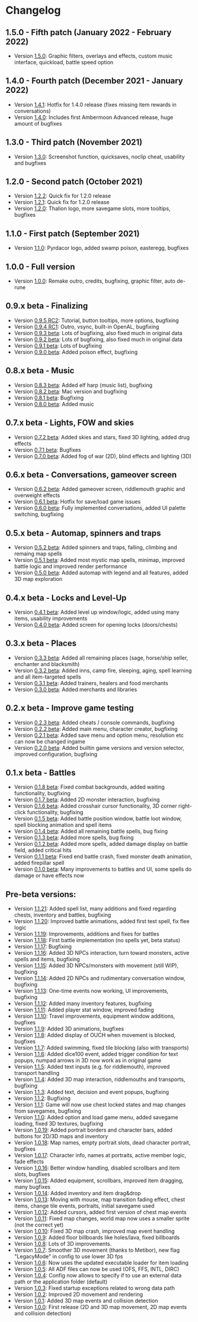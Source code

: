 # Changelog

## 1.5.0 - Fifth patch (January 2022 - February 2022)

- Version [1.5.0](https://github.com/Pyrdacor/Ambermoon.net/releases/tag/v1.5.0): Graphic filters, overlays and effects, custom music interface, quickload, battle speed option


## 1.4.0 - Fourth patch (December 2021 - January 2022)

- Version [1.4.1](https://github.com/Pyrdacor/Ambermoon.net/releases/tag/v1.4.1): Hotfix for 1.4.0 release (fixes missing item rewards in conversations)
- Version [1.4.0](https://github.com/Pyrdacor/Ambermoon.net/releases/tag/v1.4.0): Includes first Ambermoon Advanced release, huge amount of bugfixes


## 1.3.0 - Third patch (November 2021)

- Version [1.3.0](https://github.com/Pyrdacor/Ambermoon.net/releases/tag/v1.3.0): Screenshot function, quicksaves, noclip cheat, usability and bugfixes

## 1.2.0 - Second patch (October 2021)

- Version [1.2.2](https://github.com/Pyrdacor/Ambermoon.net/releases/tag/v1.2.2): Quick fix for 1.2.0 release
- Version [1.2.1](https://github.com/Pyrdacor/Ambermoon.net/releases/tag/v1.2.1): Quick fix for 1.2.0 release
- Version [1.2.0](https://github.com/Pyrdacor/Ambermoon.net/releases/tag/v1.2.0): Thalion logo, more savegame slots, more tooltips, bugfixes

## 1.1.0 - First patch (September 2021)

- Version [1.1.0](https://github.com/Pyrdacor/Ambermoon.net/releases/tag/v1.1.0): Pyrdacor logo, added swamp poison, easteregg, bugfixes

## 1.0.0 - Full version

- Version [1.0.0](https://github.com/Pyrdacor/Ambermoon.net/releases/tag/v1.0.0): Remake outro, credits, bugfixing, graphic filter, auto de-rune

## 0.9.x beta - Finalizing
- Version [0.9.5 RC2](https://github.com/Pyrdacor/Ambermoon.net/releases/tag/v0.9.5rc2): Tutorial, button tooltips, more options, bugfixing
- Version [0.9.4 RC1](https://github.com/Pyrdacor/Ambermoon.net/releases/tag/v0.9.4rc1): Outro, vsync, built-in OpenAL, bugfixing
- Version [0.9.3 beta](https://github.com/Pyrdacor/Ambermoon.net/releases/tag/v0.9.3beta): Lots of bugfixing, also fixed much in original data
- Version [0.9.2 beta](https://github.com/Pyrdacor/Ambermoon.net/releases/tag/v0.9.2beta): Lots of bugfixing, also fixed much in original data
- Version [0.9.1 beta](https://github.com/Pyrdacor/Ambermoon.net/releases/tag/v0.9.1beta): Lots of bugfixing
- Version [0.9.0 beta](https://github.com/Pyrdacor/Ambermoon.net/releases/tag/v0.9.0beta): Added poison effect, bugfixing

## 0.8.x beta - Music
- Version [0.8.3 beta](https://github.com/Pyrdacor/Ambermoon.net/releases/tag/v0.8.3beta): Added elf harp (music list), bugfixing
- Version [0.8.2 beta](https://github.com/Pyrdacor/Ambermoon.net/releases/tag/v0.8.2beta): Mac version and bugfixing
- Version [0.8.1 beta](https://github.com/Pyrdacor/Ambermoon.net/releases/tag/v0.8.1beta): Bugfixing
- Version [0.8.0 beta](https://github.com/Pyrdacor/Ambermoon.net/releases/tag/v0.8.0beta): Added music

## 0.7.x beta - Lights, FOW and skies
- Version [0.7.2 beta](https://github.com/Pyrdacor/Ambermoon.net/releases/tag/v0.7.2beta): Added skies and stars, fixed 3D lighting, added drug effects
- Version [0.7.1 beta](https://github.com/Pyrdacor/Ambermoon.net/releases/tag/v0.7.1beta): Bugfixes
- Version [0.7.0 beta](https://github.com/Pyrdacor/Ambermoon.net/releases/tag/v0.7.0beta): Added fog of war (2D), blind effects and lighting (3D)

## 0.6.x beta - Conversations, gameover screen
- Version [0.6.2 beta](https://github.com/Pyrdacor/Ambermoon.net/releases/tag/v0.6.2beta): Added gameover screen, riddlemouth graphic and overweight effects
- Version [0.6.1 beta](https://github.com/Pyrdacor/Ambermoon.net/releases/tag/v0.6.1beta): Hotfix for save/load game issues
- Version [0.6.0 beta](https://github.com/Pyrdacor/Ambermoon.net/releases/tag/v0.6.0beta): Fully implemented conversations, added UI palette switching, bugfixing

## 0.5.x beta - Automap, spinners and traps
- Version [0.5.2 beta](https://github.com/Pyrdacor/Ambermoon.net/releases/tag/v0.5.2beta): Added spinners and traps, falling, climbing and remaing map spells
- Version [0.5.1 beta](https://github.com/Pyrdacor/Ambermoon.net/releases/tag/v0.5.1beta): Added most mystic map spells, minimap, improved battle logic and improved render performance
- Version [0.5.0 beta](https://github.com/Pyrdacor/Ambermoon.net/releases/tag/v0.5.0beta): Added automap with legend and all features, added 3D map exploration

## 0.4.x beta - Locks and Level-Up
- Version [0.4.1 beta](https://github.com/Pyrdacor/Ambermoon.net/releases/tag/v0.4.1beta): Added level up window/logic, added using many items, usability improvements
- Version [0.4.0 beta](https://github.com/Pyrdacor/Ambermoon.net/releases/tag/v0.4.0beta): Added screen for opening locks (doors/chests)

## 0.3.x beta - Places
- Version [0.3.3 beta](https://github.com/Pyrdacor/Ambermoon.net/releases/tag/v0.3.3beta): Added all remaining places (sage, horse/ship seller, enchanter and blacksmith)
- Version [0.3.2 beta](https://github.com/Pyrdacor/Ambermoon.net/releases/tag/v0.3.2beta): Added inns, camp fire, sleeping, aging, spell learning and all item-targeted spells
- Version [0.3.1 beta](https://github.com/Pyrdacor/Ambermoon.net/releases/tag/v0.3.1beta): Added trainers, healers and food merchants
- Version [0.3.0 beta](https://github.com/Pyrdacor/Ambermoon.net/releases/tag/v0.3.0beta): Added merchants and libraries

## 0.2.x beta - Improve game testing
- Version [0.2.3 beta](https://github.com/Pyrdacor/Ambermoon.net/releases/tag/v0.2.3beta): Added cheats / console commands, bugfixing
- Version [0.2.2 beta](https://github.com/Pyrdacor/Ambermoon.net/releases/tag/v0.2.2beta): Added main menu, character creator, bugfixing
- Version [0.2.1 beta](https://github.com/Pyrdacor/Ambermoon.net/releases/tag/v0.2.1beta): Added save menu and option menu, resolution etc can now be changed ingame
- Version [0.2.0 beta](https://github.com/Pyrdacor/Ambermoon.net/releases/tag/v0.2.0beta): Added builtin game versions and version selector, improved configuration, bugfixing

## 0.1.x beta - Battles
- Version [0.1.8 beta](https://github.com/Pyrdacor/Ambermoon.net/releases/tag/v0.1.8beta): Fixed combat backgrounds, added waiting functionality, bugfixing
- Version [0.1.7 beta](https://github.com/Pyrdacor/Ambermoon.net/releases/tag/v0.1.7beta): Added 2D monster interaction, bugfixing
- Version [0.1.6 beta](https://github.com/Pyrdacor/Ambermoon.net/releases/tag/v0.1.6beta): Added crosshair cursor functionality, 3D corner right-click functionality, bugfixing
- Version [0.1.5 beta](https://github.com/Pyrdacor/Ambermoon.net/releases/tag/v0.1.5beta): Added battle position window, battle loot window, spell blocking animation and spell items
- Version [0.1.4 beta](https://github.com/Pyrdacor/Ambermoon.net/releases/tag/v0.1.4beta): Added all remaining battle spells, bug fixing
- Version [0.1.3 beta](https://github.com/Pyrdacor/Ambermoon.net/releases/tag/v0.1.3beta): Added more spells, bug fixing
- Version [0.1.2 beta](https://github.com/Pyrdacor/Ambermoon.net/releases/tag/v0.1.2beta): Added more spells, added damage display on battle field, added critical hits
- Version [0.1.1 beta](https://github.com/Pyrdacor/Ambermoon.net/releases/tag/v0.1.1beta): Fixed end battle crash, fixed monster death animation, added firepillar spell
- Version [0.1.0 beta](https://github.com/Pyrdacor/Ambermoon.net/releases/tag/v0.1.0beta): Many improvements to battles and UI, some spells do damage or have effects now

## Pre-beta versions:
- Version [1.1.21](https://github.com/Pyrdacor/Ambermoon.net/releases/tag/v1.1.21): Added spell list, many additions and fixed regarding chests, inventory and battles, bugfixing
- Version [1.1.20](https://github.com/Pyrdacor/Ambermoon.net/releases/tag/v1.1.20): Improved battle animations, added first test spell, fix flee logic
- Version [1.1.19](https://github.com/Pyrdacor/Ambermoon.net/releases/tag/v1.1.19): Improvements, additions and fixes for battles
- Version [1.1.18](https://github.com/Pyrdacor/Ambermoon.net/releases/tag/v1.1.18): First battle implementation (no spells yet, beta status)
- Version [1.1.17](https://github.com/Pyrdacor/Ambermoon.net/releases/tag/v1.1.17): Bugfixing
- Version [1.1.16](https://github.com/Pyrdacor/Ambermoon.net/releases/tag/v1.1.16): Added 3D NPCs interaction, turn toward monsters, active spells and items, bugfixing
- Version [1.1.15](https://github.com/Pyrdacor/Ambermoon.net/releases/tag/v1.1.15): Added 3D NPCs/monsters with movement (still WIP), bugfixing
- Version [1.1.14](https://github.com/Pyrdacor/Ambermoon.net/releases/tag/v1.1.14): Added 2D NPCs and rudimentary conversation window, bugfixing
- Version [1.1.13](https://github.com/Pyrdacor/Ambermoon.net/releases/tag/v1.1.13): One-time events now working, UI improvements, bugfixing
- Version [1.1.12](https://github.com/Pyrdacor/Ambermoon.net/releases/tag/v1.1.12): Added many inventory features, bugfixing
- Version [1.1.11](https://github.com/Pyrdacor/Ambermoon.net/releases/tag/v1.1.11): Added player stat window, improved fading
- Version [1.1.10](https://github.com/Pyrdacor/Ambermoon.net/releases/tag/v1.1.10): Travel improvements, equipment window additions, bugfixes
- Version [1.1.9](https://github.com/Pyrdacor/Ambermoon.net/releases/tag/v1.1.9): Added 3D animations, bugfixes
- Version [1.1.8](https://github.com/Pyrdacor/Ambermoon.net/releases/tag/v1.1.8): Added display of OUCH when movement is blocked, bugfixes
- Version [1.1.7](https://github.com/Pyrdacor/Ambermoon.net/releases/tag/v1.1.7): Added swimming, fixed tile blocking (also with transports)
- Version [1.1.6](https://github.com/Pyrdacor/Ambermoon.net/releases/tag/v1.1.6): Added dice100 event, added trigger condition for text popups, numpad arrows in 3D now work as in original game
- Version [1.1.5](https://github.com/Pyrdacor/Ambermoon.net/releases/tag/v1.1.5): Added text inputs (e.g. for riddlemouth), improved transport handling
- Version [1.1.4](https://github.com/Pyrdacor/Ambermoon.net/releases/tag/v1.1.4): Added 3D map interaction, riddlemouths and transports, bugfixing
- Version [1.1.3](https://github.com/Pyrdacor/Ambermoon.net/releases/tag/v1.1.3): Added text, decision and event popups, bugfixing
- Version [1.1.2](https://github.com/Pyrdacor/Ambermoon.net/releases/tag/v1.1.2): Bugfixing
- Version [1.1.1](https://github.com/Pyrdacor/Ambermoon.net/releases/tag/v1.1.1): Game will now use chest locked states and map changes from savegames, bugfixing
- Version [1.1.0](https://github.com/Pyrdacor/Ambermoon.net/releases/tag/v1.1.0): Added option and load game menu, added savegame loading, fixed 3D textures, bugfixing
- Version [1.0.19](https://github.com/Pyrdacor/Ambermoon.net/releases/tag/v1.0.19): Added portrait borders and character bars, added buttons for 2D/3D maps and inventory
- Version [1.0.18](https://github.com/Pyrdacor/Ambermoon.net/releases/tag/v1.0.18): Map names, empty portrait slots, dead character portrait, bugfixes
- Version [1.0.17](https://github.com/Pyrdacor/Ambermoon.net/releases/tag/v1.0.17): Character info, names at portraits, active member logic, fade effects
- Version [1.0.16](https://github.com/Pyrdacor/Ambermoon.net/releases/tag/v1.0.16): Better window handling, disabled scrollbars and item slots, bugfixes
- Version [1.0.15](https://github.com/Pyrdacor/Ambermoon.net/releases/tag/v1.0.15): Added equipment, scrollbars, improved item dragging, many bugfixes
- Version [1.0.14](https://github.com/Pyrdacor/Ambermoon.net/releases/tag/v1.0.14): Added inventory and item drag&drop
- Version [1.0.13](https://github.com/Pyrdacor/Ambermoon.net/releases/tag/v1.0.13): Moving with mouse, map transition fading effect, chest items, change tile events, portraits, initial savegame used
- Version [1.0.12](https://github.com/Pyrdacor/Ambermoon.net/releases/tag/v1.0.12): Added cursors, added first version of chest map events
- Version [1.0.11](https://github.com/Pyrdacor/Ambermoon.net/releases/tag/v1.0.11): Fixed map changes, world map now uses a smaller sprite (not the correct yet)
- Version [1.0.10](https://github.com/Pyrdacor/Ambermoon.net/releases/tag/v1.0.10): Fixed 3D map crash, improved map event handling
- Version [1.0.9](https://github.com/Pyrdacor/Ambermoon.net/releases/tag/v1.0.9): Added floor billboards like holes/lava, fixed billboards
- Version [1.0.8](https://github.com/Pyrdacor/Ambermoon.net/releases/tag/v1.0.8): Lots of 3D improvements.
- Version [1.0.7](https://github.com/Pyrdacor/Ambermoon.net/releases/tag/v1.0.7): Smoother 3D movement (thanks to Metibor), new flag "LegacyMode" in config to use lower 3D fps
- Version [1.0.6](https://github.com/Pyrdacor/Ambermoon.net/releases/tag/v1.0.6): Now uses the updated executable loader for item loading
- Version [1.0.5](https://github.com/Pyrdacor/Ambermoon.net/releases/tag/v1.0.5): All ADF files can now be used (OFS, FFS, INTL, DIRC)
- Version [1.0.4](https://github.com/Pyrdacor/Ambermoon.net/releases/tag/v1.0.4): Config now allows to specify if to use an external data path or the application folder (default)
- Version [1.0.3](https://github.com/Pyrdacor/Ambermoon.net/releases/tag/v1.0.3): Fixed startup exceptions related to wrong data path
- Version [1.0.2](https://github.com/Pyrdacor/Ambermoon.net/releases/tag/v1.0.2): Improved 2D movement and rendering
- Version [1.0.1](https://github.com/Pyrdacor/Ambermoon.net/releases/tag/v1.0.1): Added 3D map events and collision detection
- Version [1.0.0](https://github.com/Pyrdacor/Ambermoon.net/releases/tag/v1.0.0): First release (2D and 3D map movement, 2D map events and collision detection)
